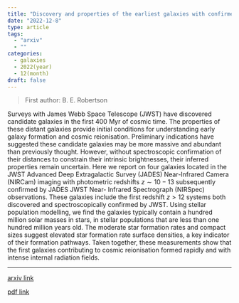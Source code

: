 ```yaml
---
title: "Discovery and properties of the earliest galaxies with confirmed distances"
date: "2022-12-8"
type: article
tags:
  - "arxiv"
  - ""
categories:
  - galaxies
  - 2022(year)
  - 12(month)
draft: false
---
```


> First author: B. E. Robertson

 Surveys with James Webb Space Telescope (JWST) have discovered candidate
galaxies in the first 400 Myr of cosmic time. The properties of these distant
galaxies provide initial conditions for understanding early galaxy formation
and cosmic reionisation. Preliminary indications have suggested these candidate
galaxies may be more massive and abundant than previously thought. However,
without spectroscopic confirmation of their distances to constrain their
intrinsic brightnesses, their inferred properties remain uncertain. Here we
report on four galaxies located in the JWST Advanced Deep Extragalactic Survey
(JADES) Near-Infrared Camera (NIRCam) imaging with photometric redshifts
$z\sim10-13$ subsequently confirmed by JADES JWST Near- Infrared Spectrograph
(NIRSpec) observations. These galaxies include the first redshift $z>12$
systems both discovered and spectroscopically confirmed by JWST. Using stellar
population modelling, we find the galaxies typically contain a hundred million
solar masses in stars, in stellar populations that are less than one hundred
million years old. The moderate star formation rates and compact sizes suggest
elevated star formation rate surface densities, a key indicator of their
formation pathways. Taken together, these measurements show that the first
galaxies contributing to cosmic reionisation formed rapidly and with intense
internal radiation fields.

---
[arxiv link](http://arxiv.org/abs/2212.04480v1)

[pdf link](http://arxiv.org/pdf/2212.04480v1)